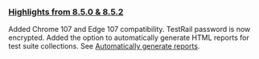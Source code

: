 ### [Highlights from 8.5.0 & 8.5.2](https://docs.katalon.com/docs/general-information/release-notes/katalon-studio/katalon-studio-release-notes-version-8.x)

Added Chrome 107 and Edge 107 compatibility.
TestRail password is now encrypted.
Added the option to automatically generate HTML reports for test suite collections. See [Automatically generate reports](https://docs.katalon.com/docs/analyze/reports/view-test-reports/view-test-reports-in-katalon-studio/view-test-suite-and-test-suite-collection-reports-in-katalon-studio#id_8).
